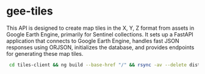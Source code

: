# gee-tiles


This API is designed to create map tiles in the X, Y, Z format from assets in Google Earth Engine, primarily for Sentinel collections. It sets up a FastAPI application that connects to Google Earth Engine, handles fast JSON responses using ORJSON, initializes the database, and provides endpoints for generating these map tiles.

```sh
 cd tiles-client && ng build --base-href "/" && rsync -av --delete dist/tiles ../site/browser/ && cd ../ && npx angular-cli-ghpages --dir=site/browser
 ```
